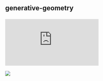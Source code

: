 ## generative-geometry

### ![Circular fractal](https://github.com/dotnil/generative-geometry/blob/main/canvas/index.html)

![](https://user-images.githubusercontent.com/53582930/200136004-bd479eb5-f83b-4550-82ba-fac4f2dce581.png)
